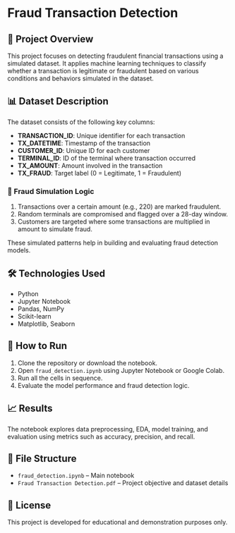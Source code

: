 # Fraud Transaction Detection

## 📝 Project Overview
This project focuses on detecting fraudulent financial transactions using a simulated dataset. It applies machine learning techniques to classify whether a transaction is legitimate or fraudulent based on various conditions and behaviors simulated in the dataset.

## 📊 Dataset Description
The dataset consists of the following key columns:
- **TRANSACTION_ID**: Unique identifier for each transaction
- **TX_DATETIME**: Timestamp of the transaction
- **CUSTOMER_ID**: Unique ID for each customer
- **TERMINAL_ID**: ID of the terminal where transaction occurred
- **TX_AMOUNT**: Amount involved in the transaction
- **TX_FRAUD**: Target label (0 = Legitimate, 1 = Fraudulent)

### 📌 Fraud Simulation Logic
1. Transactions over a certain amount (e.g., 220) are marked fraudulent.
2. Random terminals are compromised and flagged over a 28-day window.
3. Customers are targeted where some transactions are multiplied in amount to simulate fraud.

These simulated patterns help in building and evaluating fraud detection models.

## 🛠️ Technologies Used
- Python
- Jupyter Notebook
- Pandas, NumPy
- Scikit-learn
- Matplotlib, Seaborn

## 🚀 How to Run
1. Clone the repository or download the notebook.
2. Open `fraud_detection.ipynb` using Jupyter Notebook or Google Colab.
3. Run all the cells in sequence.
4. Evaluate the model performance and fraud detection logic.

## 📈 Results
The notebook explores data preprocessing, EDA, model training, and evaluation using metrics such as accuracy, precision, and recall.

## 📁 File Structure
- `fraud_detection.ipynb` – Main notebook
- `Fraud Transaction Detection.pdf` – Project objective and dataset details

## 📜 License
This project is developed for educational and demonstration purposes only.

